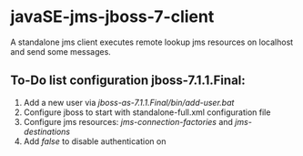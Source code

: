 <h1> javaSE-jms-jboss-7-client </h1>


<p>A standalone jms client executes remote lookup jms resources on localhost and send some messages. </p> 

<h2>To-Do list configuration jboss-7.1.1.Final:</h2>

<ol>
	<li>Add a new user via <i>jboss-as-7.1.1.Final/bin/add-user.bat</i></li>
    <li>Configure jboss to start with standalone-full.xml configuration file</li>
    <li>Configure jms resources: <i>jms-connection-factories</i> and <i>jms-destinations</i></li>
    <li>Add <i><security-enabled>false</security-enabled></i> to disable authentication on <i><hornetq-server></i></li>
</ol>

